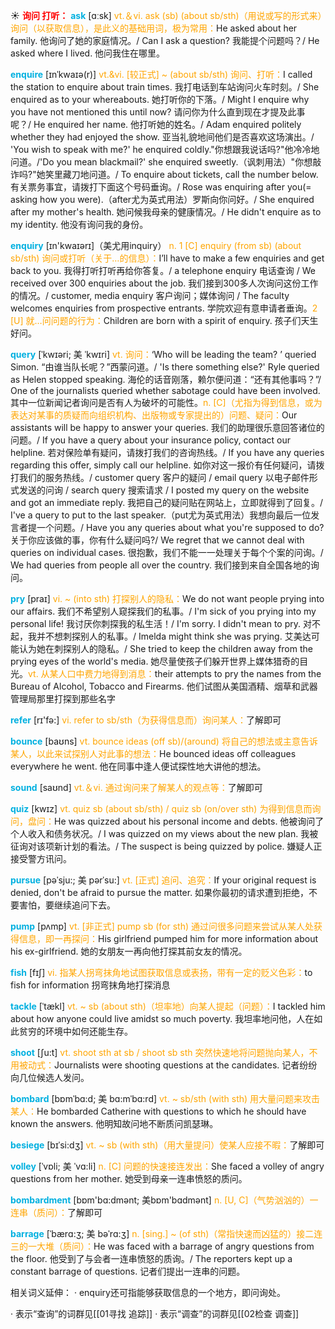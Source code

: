 ☀ <font color="red">**询问 打听：**</font>
<font color="sky blue">**ask**</font> [ɑːsk] 
<font color="orange">vt.＆vi. ask (sb) (about sb/sth)（用说或写的形式来）询问（以获取信息），是此义的基础用词，极为常用：</font>He asked about her family. 他询问了她的家庭情况。/ Can I ask a question? 我能提个问题吗？/ He asked where I lived. 他问我住在哪里。
           
<font color="sky blue">**enquire**</font> [ɪnˈkwaɪə(r)]
<font color="orange">vt.&vi. [较正式] ~ (about sb/sth) 询问、打听：</font>I called the station to enquire about train times. 我打电话到车站询问火车时刻。/ She enquired as to your whereabouts. 她打听你的下落。/ Might I enquire why you have not mentioned this until now? 请问你为什么直到现在才提及此事呢？/ He enquired her name. 他打听她的姓名。/ Adam enquired politely whether they had enjoyed the show. 亚当礼貌地间他们是否喜欢这场演出。/ 'You wish to speak with me?' he enquired coldly."你想跟我说话吗?"他冷冷地问道。/'Do you mean blackmail?' she enquired sweetly.（讽刺用法）"你想敲诈吗?"她笑里藏刀地问道。/ To enquire about tickets, call the number below. 有关票务事宜，请拨打下面这个号码垂询。/ Rose was enquiring after you(= asking how you were).（after尤为英式用法）罗斯向你问好。/ She enquired after my mother's health. 她问候我母亲的健康情况。/ He didn't enquire as to my identity. 他没有询问我的身份。

<font color="sky blue">**enquiry**</font> [ɪn'kwaɪərɪ]（美尤用inquiry）
<font color="orange">n. 1 [C] enquiry (from sb) (about sb/sth) 询问或打听（关于…的信息）：</font>I’ll have to make a few enquiries and get back to you. 我得打听打听再给你答复。/ a telephone enquiry 电话查询 / We received over 300 enquiries about the job. 我们接到300多人次询问这份工作的情况。/ customer, media enquiry 客户询问；媒体询问 / The faculty welcomes enquiries from prospective entrants. 学院欢迎有意申请者垂询。<font color="orange">2 [U] 就…问问题的行为：</font>Children are born with a spirit of enquiry. 孩子们天生好问。
            
<font color="sky blue">**query**</font> [ˈkwɪəri; 美 ˈkwɪri]
<font color="orange">vt. 询问：</font>‘Who will be leading the team? ’ queried Simon. “由谁当队长呢？”西蒙问道。/ 'Is there something else?' Ryle queried as Helen stopped speaking. 海伦的话音刚落，赖尔便问道：“还有其他事吗？”/ One of the journalists queried whether sabotage could have been involved. 其中一位新闻记者询问是否有人为破坏的可能性。<font color="orange">n. [C]（尤指为得到信息，或为表达对某事的质疑而向组织机构、出版物或专家提出的）问题、疑问：</font>Our assistants will be happy to answer your queries. 我们的助理很乐意回答诸位的问题。/ If you have a query about your insurance policy, contact our helpline. 若对保险单有疑问，请拨打我们的咨询热线。/ If you have any queries regarding this offer, simply call our helpline. 如你对这一报价有任何疑问，请拨打我们的服务热线。/ customer query 客户的疑问 / email query 以电子邮件形式发送的问询 / search query 搜索请求 / I posted my query on the website and got an immediate reply. 我把自己的疑问贴在网站上，立即就得到了回复。/ I've a query to put to the last speaker.（put尤为英式用法）我想向最后一位发言者提一个问题。/ Have you any queries about what you're supposed to do?关于你应该做的事，你有什么疑问吗?/ We regret that we cannot deal with queries on individual cases. 很抱歉，我们不能一一处理关于每个个案的问询。/ We had queries from people all over the country. 我们接到来自全国各地的询问。

<font color="sky blue">**pry**</font> [praɪ]
<font color="orange">vi. ~ (into sth) 打探别人的隐私：</font>We do not want people prying into our affairs. 我们不希望别人窥探我们的私事。/ I'm sick of you prying into my personal life! 我讨厌你刺探我的私生活！/ I'm sorry. I didn't mean to pry. 对不起，我并不想刺探别人的私事。/ Imelda might think she was prying. 艾美达可能认为她在刺探别人的隐私。/ She tried to keep the children away from the prying eyes of the world's media. 她尽量使孩子们躲开世界上媒体猎奇的目光。<font color="orange">vt. 从某人口中费力地得到消息：</font>their attempts to pry the names from the Bureau of Alcohol, Tobacco and Firearms. 他们试图从美国酒精、烟草和武器管理局那里打探到那些名字

<font color="sky blue">**refer**</font> [rɪ'fə:] 
<font color="orange">vi. refer to sb/sth（为获得信息而）询问某人：</font>了解即可

<font color="sky blue">**bounce**</font> [baʊns] 
<font color="orange">vt. bounce ideas (off sb)/(around) 将自己的想法或主意告诉某人，以此来试探别人对此事的想法：</font>He bounced ideas off colleagues everywhere he went. 他在同事中逢人便试探性地大讲他的想法。

<font color="sky blue">**sound**</font> [saʊnd] 
<font color="orange">vt.＆vi. 通过询问来了解某人的观点等：</font>了解即可

<font color="sky blue">**quiz**</font> [kwɪz] 
<font color="orange">vt. quiz sb (about sb/sth) / quiz sb (on/over sth) 为得到信息而询问，盘问：</font>He was quizzed about his personal income and debts. 他被询问了个人收入和债务状况。/ I was quizzed on my views about the new plan. 我被征询对该项新计划的看法。/ The suspect is being quizzed by police. 嫌疑人正接受警方讯问。
           
<font color="sky blue">**pursue**</font> [pəˈsju:; 美 pərˈsu:]
<font color="orange">vt. [正式] 追问、追究：</font>If your original request is denied, don't be afraid to pursue the matter. 如果你最初的请求遭到拒绝，不要害怕，要继续追问下去。

<font color="sky blue">**pump**</font> [pʌmp] 
<font color="orange">vt. [非正式] pump sb (for sth) 通过问很多问题来尝试从某人处获得信息，即一再探问：</font>His girlfriend pumped him for more information about his ex-girlfriend. 她的女朋友一再向他打探其前女友的情况。

<font color="sky blue">**fish**</font> [fɪʃ] 
<font color="orange">vi. 指某人拐弯抹角地试图获取信息或表扬，带有一定的贬义色彩：</font>to fish for information 拐弯抹角地打探消息
           
<font color="sky blue">**tackle**</font> [ˈtækl]
<font color="orange">vt. ~ sb (about sth)（坦率地）向某人提起（问题）：</font>I tackled him about how anyone could live amidst so much poverty. 我坦率地问他，人在如此贫穷的环境中如何还能生存。

<font color="sky blue">**shoot**</font> [ʃu:t] 
<font color="orange">vt. shoot sth at sb / shoot sb sth 突然快速地将问题抛向某人，不用被动式：</font>Journalists were shooting questions at the candidates. 记者纷纷向几位候选人发问。
           
<font color="sky blue">**bombard**</font> [bɒmˈbɑ:d; 美 bɑ:mˈbɑ:rd]
<font color="orange">vt. ~ sb/sth (with sth) 用大量问题来攻击某人：</font>He bombarded Catherine with questions to which he should have known the answers. 他明知故问地不断质问凯瑟琳。
           
<font color="sky blue">**besiege**</font> [bɪˈsi:dʒ]
<font color="orange">vt. ~ sb (with sth)（用大量提问）使某人应接不暇：</font>了解即可

<font color="sky blue">**volley**</font> [ˈvɒli; 美 ˈvɑ:li]
<font color="orange">n. [C] 问题的快速接连发出：</font>She faced a volley of angry questions from her mother. 她受到母亲一连串愤怒的质问。

<font color="sky blue">**bombardment**</font> [bɒm'bɑ:dmənt; 美bɒm'bɑdmənt]
<font color="orange">n. [U, C]（气势汹汹的）一连串（质问）：</font>了解即可
           
<font color="sky blue">**barrage**</font> [ˈbærɑ:ʒ; 美 bəˈrɑ:ʒ]
<font color="orange">n. [sing.] ~ (of sth)（常指快速而凶猛的）接二连三的一大堆（质问）：</font>He was faced with a barrage of angry questions from the floor. 他受到了与会者一连串愤怒的质询。/ The reporters kept up a constant barrage of questions. 记者们提出一连串的问题。

相关词义延伸：
· enquiry还可指能够获取信息的一个地方，即问询处。

· 表示“查询”的词群见[[01寻找 追踪]]
· 表示“调查”的词群见[[02检查 调查]]
